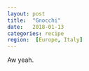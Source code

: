 ```yaml
---
layout: post
title:  "Gnocchi"
date:   2018-01-13
categories: recipe
region:  [Europe, Italy]
---
```


Aw yeah.